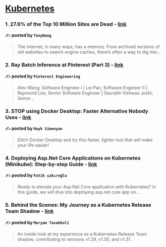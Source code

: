 
<h1><a href=https://medium.com/tag/kubernetes/recommended target="_blank" rel="noopener noreferrer">Kubernetes</a></h1>
<h3>1. 27.6% of the Top 10 Million Sites are Dead - <a href="https://medium.com/@tonywangcn/27-6-of-the-top-10-million-sites-are-dead-6bc7805efa85" target="_blank" rel="noopener noreferrer">link</a></h3>

✍️ **posted by `TonyWang`**

<blockquote>The internet, in many ways, has a memory. From archived versions of old websites to search engine caches, there’s often a way to dig into…</blockquote>

<h3>2. Ray Batch Inference at Pinterest (Part 3) - <a href="https://medium.com/pinterest-engineering/ray-batch-inference-at-pinterest-part-3-4faeb652e385" target="_blank" rel="noopener noreferrer">link</a></h3>

✍️ **posted by `Pinterest Engineering`**

<blockquote>Alex Wang; Software Engineer I | Lei Pan; Software Engineer II | Raymond Lee; Senior Software Engineer | Saurabh Vishwas Joshi; Senior…</blockquote>

<h3>3. STOP using Docker Desktop: Faster Alternative Nobody Uses - <a href="https://medium.com/gitconnected/stop-using-docker-desktop-faster-alternative-nobody-uses-d36a64af09a6" target="_blank" rel="noopener noreferrer">link</a></h3>

✍️ **posted by `Hayk Simonyan`**

<blockquote>Ditch Docker Desktop and try this faster, lighter tool that will make your life easier!</blockquote>

<h3>4. Deploying Asp.Net Core Applications on Kubernetes (Minikube): Step-by-step Guide - <a href="https://medium.com/@fcakiroglu16/deploying-asp-net-core-applications-on-kubernetes-minikube-step-by-step-guide-ff6c6fadd560" target="_blank" rel="noopener noreferrer">link</a></h3>

✍️ **posted by `Fatih çakıroğlu`**

<blockquote>Ready to elevate your Asp.Net Core application with Kubernetes?
In this guide, we will dive into deploying asp.net core app on…</blockquote>

<h3>5. Behind the Scenes: My Journey as a Kubernetes Release Team Shadow - <a href="https://medium.com/code-like-a-girl/behind-the-scenes-my-journey-as-a-kubernetes-release-team-shadow-630be70effb0" target="_blank" rel="noopener noreferrer">link</a></h3>

✍️ **posted by `Maryam Tavakkoli`**

<blockquote>An inside look at my experience as a Kubernetes Release Team shadow, contributing to versions v1.29, v1.30, and v1.31.</blockquote>

